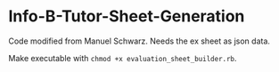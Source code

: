 # Info-B-Tutor-Sheet-Generation
Code modified from Manuel Schwarz. Needs the ex sheet as json data.

Make executable with `chmod +x evaluation_sheet_builder.rb`.
